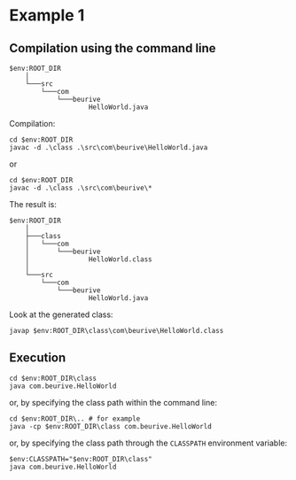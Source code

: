 # Example 1

## Compilation using the command line

	$env:ROOT_DIR
	    │
	    └───src
	        └───com
	            └───beurive
	                    HelloWorld.java

Compilation:

	cd $env:ROOT_DIR
	javac -d .\class .\src\com\beurive\HelloWorld.java

or

	cd $env:ROOT_DIR
	javac -d .\class .\src\com\beurive\*

The result is:

	$env:ROOT_DIR
	    │
	    ├───class
	    │   └───com
	    │       └───beurive
	    │               HelloWorld.class
	    │
	    └───src
	        └───com
	            └───beurive
	                    HelloWorld.java

Look at the generated class:

	javap $env:ROOT_DIR\class\com\beurive\HelloWorld.class

## Execution

	cd $env:ROOT_DIR\class
	java com.beurive.HelloWorld

or, by specifying the class path within the command line:

	cd $env:ROOT_DIR\.. # for example
	java -cp $env:ROOT_DIR\class com.beurive.HelloWorld

or, by specifying the class path through the `CLASSPATH` environment variable:

	$env:CLASSPATH="$env:ROOT_DIR\class"
	java com.beurive.HelloWorld

